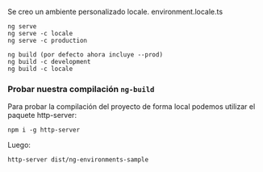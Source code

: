 Se creo un ambiente personalizado locale. environment.locale.ts

```
ng serve
ng serve -c locale
ng serve -c production

ng build (por defecto ahora incluye --prod)
ng build -c development
ng build -c locale
```

### Probar nuestra compilación `ng-build`
Para probar la compilación del proyecto de forma local podemos utilizar el paquete http-server:
```
npm i -g http-server
```
Luego:
```
http-server dist/ng-environments-sample
```
